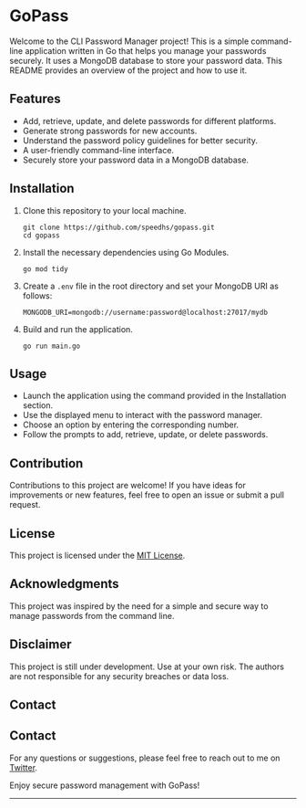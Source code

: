 
# GoPass
Welcome to the CLI Password Manager project! This is a simple command-line application written in Go that helps you manage your passwords securely. It uses a MongoDB database to store your password data. This README provides an overview of the project and how to use it.

## Features

- Add, retrieve, update, and delete passwords for different platforms.
- Generate strong passwords for new accounts.
- Understand the password policy guidelines for better security.
- A user-friendly command-line interface.
- Securely store your password data in a MongoDB database.

## Installation

1. Clone this repository to your local machine.
   ```
   git clone https://github.com/speedhs/gopass.git
   cd gopass
   ```

2. Install the necessary dependencies using Go Modules.
   ```
   go mod tidy
   ```

3. Create a `.env` file in the root directory and set your MongoDB URI as follows:
   ```
   MONGODB_URI=mongodb://username:password@localhost:27017/mydb
   ```

4. Build and run the application.
   ```
   go run main.go
   ```

## Usage

- Launch the application using the command provided in the Installation section.
- Use the displayed menu to interact with the password manager.
- Choose an option by entering the corresponding number.
- Follow the prompts to add, retrieve, update, or delete passwords.

## Contribution

Contributions to this project are welcome! If you have ideas for improvements or new features, feel free to open an issue or submit a pull request.

## License

This project is licensed under the [MIT License](LICENSE).

## Acknowledgments

This project was inspired by the need for a simple and secure way to manage passwords from the command line.

## Disclaimer

This project is still under development. Use at your own risk. The authors are not responsible for any security breaches or data loss.

## Contact

## Contact

For any questions or suggestions, please feel free to reach out to me on [Twitter](https://twitter.com/dizzyspeeed).

Enjoy secure password management with GoPass!


---
